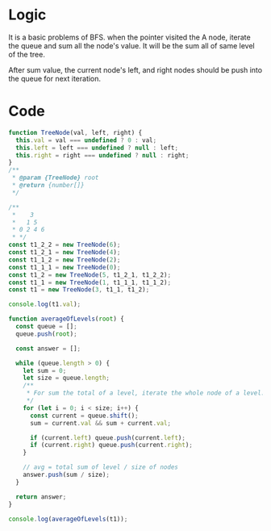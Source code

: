# Logic

It is a basic problems of BFS.
when the pointer visited the A node, iterate the queue and sum all the node's value. It will be the sum all of same level of the tree.

After sum value, the current node's left, and right nodes should be push into the queue for next iteration.

# Code

```javascript
function TreeNode(val, left, right) {
  this.val = val === undefined ? 0 : val;
  this.left = left === undefined ? null : left;
  this.right = right === undefined ? null : right;
}
/**
 * @param {TreeNode} root
 * @return {number[]}
 */

/**
 *    3
 *   1 5
 * 0 2 4 6
 * */
const t1_2_2 = new TreeNode(6);
const t1_2_1 = new TreeNode(4);
const t1_1_2 = new TreeNode(2);
const t1_1_1 = new TreeNode(0);
const t1_2 = new TreeNode(5, t1_2_1, t1_2_2);
const t1_1 = new TreeNode(1, t1_1_1, t1_1_2);
const t1 = new TreeNode(3, t1_1, t1_2);

console.log(t1.val);

function averageOfLevels(root) {
  const queue = [];
  queue.push(root);

  const answer = [];

  while (queue.length > 0) {
    let sum = 0;
    let size = queue.length;
    /**
     * For sum the total of a level, iterate the whole node of a level.
     */
    for (let i = 0; i < size; i++) {
      const current = queue.shift();
      sum = current.val && sum + current.val;

      if (current.left) queue.push(current.left);
      if (current.right) queue.push(current.right);
    }

    // avg = total sum of level / size of nodes
    answer.push(sum / size);
  }

  return answer;
}

console.log(averageOfLevels(t1));
```
